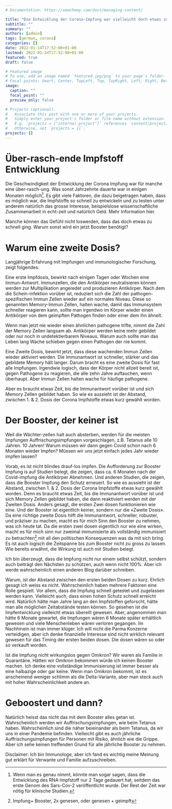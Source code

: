 ```yaml
---
# Documentation: https://wowchemy.com/docs/managing-content/

title: "Die Entwicklung der Corona-Impfung war vielleicht doch etwas zu rasch. Warum ich mich trotzdem Boostern lasse."
subtitle: ""
summary: ""
authors: [admin]
tags: [german, corona]
categories: []
date: 2022-01-14T17:52:00+01:00
lastmod: 2022-01-14T17:52:00+01:00
featured: true
draft: false

# Featured image
# To use, add an image named `featured.jpg/png` to your page's folder.
# Focal points: Smart, Center, TopLeft, Top, TopRight, Left, Right, BottomLeft, Bottom, BottomRight.
image:
  caption: ""
  focal_point: ""
  preview_only: false

# Projects (optional).
#   Associate this post with one or more of your projects.
#   Simply enter your project's folder or file name without extension.
#   E.g. `projects = ["internal-project"]` references `content/project/deep-learning/index.md`.
#   Otherwise, set `projects = []`.
projects: []
---
```


# Über-rasch-ende Impfstoff Entwicklung

Die Geschwindigkeit der Entwicklung der Corona Impfung war für manche eine über-rasch-ung. Was sonst Jahrzehnte dauerte war in einigen Monaten möglich[^1].
Es gibt viele Faktoren, die dazu beigetragen haben, dass es möglich war, die Impfstoffe so schnell zu entwickeln und zu testen unter anderem natürlich das grosse Interesse, beispielslose wissenschaftliche Zusammenarbeit in echt-zeit und natürlich Geld. Mehr Information hier. 

Manche können das Gefühl nicht loswerden, dass das doch etwas zu schnell ging. Warum sonst wird ein jetzt Booster benötigt? 


[^1]: Wenn man es genau nimmt, könnte man sogar sagen, dass die Entwicklung des RNA-Impfstoff nur 2 Tage gedauert hat, seitdem das erste Genom des Sars-Cov-2 veröffentlicht wurde. Der Rest der Zeit war nötig für klinische Studien.


# Warum eine zweite Dosis?

Langjährige Erfahrung mit Impfungen und immunologischer Forschung, zeigt folgendes: 

Eine erste Impfdosis, bewirkt nach einigen Tagen oder Wochen eine Immun-Antwort. Immunzellen, die den Antikörper neutralisieren können werden zur Multiplikation angeredet und produzieren Antikörper. Nach dem die Schein-infektion vorüber ist, reduziert sich die Zahl der pathogen-spezifischen Immun Zellen wieder auf ein normales Niveau. Diese so genannten Memory-Immun Zellen, halten wache, damit das Immunsystem schneller reagieren kann, sollte man irgendwo im Körper wieder einen Antikörper von dem geimpften Pathogen finden oder einer dem ihn ähnelt. 

Wenn man jetzt nie wieder einen ähnlichen pathogene trifte, nimmt die Zahl der Memory Zellen langsam ab. Antikörper werden keine mehr gebildet oder nur noch in undetektierbarem Niveaus. Warum auch sollte man das Leben lang Wache schieben gegen einen Pathogen der nie kommt. 

Eine Zweite Dosis, bewirkt jetzt, dass diese wachenden Immun Zellen wieder aktiviert werden. Die Immunantwort ist schneller, stärker und das gebildete Memory hält langer. Darum bracht es eine zweite Dosis für fast alle Impfungen. Irgendwie logisch, dass der Körper nicht allzeit bereit ist, gegen Pathogene zu reagieren, die alle zehn Jahre auftauchen, wenn überhaupt. Aber Immun Zellen halten wache für häufige pathogene. 

Aber es braucht etwas Zeit, bis die Immunantwort vorüber ist und sich Memory Zellen gebildet haben. So wie es aussieht ist der Abstand, zwischen 1. & 2. Dosis der Corona Impfstoffe etwas kurz gewählt worden.

# Der Booster, der keiner ist

Weil die Wächter-zellen halt auch absterben, werden für die meisten Impfungen Auffrischungsimpfungen vorgeschlagen, z.B. Tetanus alle 10 Jahren. 10 Jahren! Warum müssen wir dann gegen Covid schon nach 6 Monaten wieder Impfen? Müssen wir uns jetzt einfach jedes Jahr wieder impfen lassen? 

Vorab, es ist nicht blindes drauf-los impfen. Die Aufforderung zur Booster Impfung is auf Studien belegt, die zeigen, dass ca. 6 Monaten nach der Covid-impfung die Antikörper Abnehmen. Und anderen Studien, die zeigen, dass die Booster Impfung den Schutz erneuert.
So wie es aussieht ist der Abstand, zwischen 1. & 2. Dosis der Corona Impfstoffe etwas kurz gewählt worden. Denn es braucht etwas Zeit, bis die Immunantwort vorüber ist und sich Memory Zellen gebildet haben, die dann reaktiviert werden mit der Zweiten Dosis. Anders gesagt, die ersten Zwei dosen funktionieren wie eine. Und der Booster ist eigentlich keiner, sondern nur die «Zweite Dosis». Da eine richtige zweite Dosis hilft die Immunantwort, schneller, robuster, und präziser zu machen, macht es für mich Sinn den Booster zu nehmen, was ich heute tat. Da die ersten zwei dosen eigentlich nur wie eine wirken, macht es für mich sinn nur zweimal immunisierte als vollständig immunisiert zu betrachten[^2] mit all den politischen Konsequenzen was da mit sich bring. Es ist auch logisch die Zeitspanne bis zum Booster nicht zu gross zu lassen. Wie bereits erwähnt, die Wirkung ist auch mit Studien belegt.

[^2]: Impfung+ Booster, 2x genesen, oder genesen + geimpft

Ich bin überzeugt, dass die Impfung nicht nur einem selbst schützt, sondern auch beiträgt den Nächsten zu schützen, auch wenn nicht 100%. Aber ich werde wahrscheinlich einen anderen Blog darüber schreiben. 

Warum, ist der Abstand zwischen den ersten beiden Dosen zu kurz. Ehrlich gesagt ich weiss es nicht. Wahrscheinlich haben mehrere Faktoren eine Rolle gespielt. Vor allem, dass die Impfung schnell getestet und zugelassen werden kann. Vielleicht auch, dass einen hohen Schutz schnell erreicht wird. Natürlich hätte man Jahre lang an den Impfstoffen geforscht, hätte man alle möglichen Zeitabstände testen können. So gesehen ist die Impfentwicklung vielleicht etwas übereilt gewesen. Aber, angenommen man hätte 6 Monate gewartet, die Impfungen wären 6 Monate später erhältlich gewesen und viele Menschenleben wären verloren gegangen. Im Nachhinein ist man immer klüger. Ich will nicht die Parma Konzerne verteidigen, aber ich denke finanzielle Interesse sind nicht wirklich relevant gewesen für das Timing der ersten beiden dosen. Die dosen wären so oder so verkauft worden.

Ist die Impfung nicht wirkungslos gegen Omikron? Wir waren als Familie in Quarantäne. Hätten wir Omikron bekommen würde ich keinen Booster machen. Ich denke eine vollständige Immunisierung ist immer besser als eine halbazige oder gar keine. Wenn man Omikron bekommt, ist es anscheinend weniger schlimm als die Delta-Variante, aber man steck auch mit hoher Wahrscheinlichkeit andere an. 

# Geboostert und dann? 

Natürlich heisst das nicht das mit dem Booster alles getan ist. Wahrscheinlich werden wir Auffrischungsimpfungen, wie beim Tetanus haben. Wahrscheinlich sind die näher beieinander als beim Tetanus, da wir uns in einer Pandemie befinden. Vielleicht gibt es auch jährliche Auffrischungsimpfungen für Personen mit Risiko, ähnlich wie die Grippe. Aber ich sehe keinen treffenden Grund für alle jährliche Booster zu nehmen.


Disclaimer: Ich bin Immunologe, aber ich fand es wichtig meine Meinung gut erklärt für Verwante und Familie aufzuschreiben.











